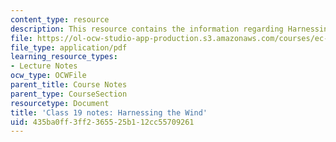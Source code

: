 ```yaml
---
content_type: resource
description: This resource contains the information regarding Harnessing the Wind.
file: https://ol-ocw-studio-app-production.s3.amazonaws.com/courses/ec-701j-d-lab-i-development-fall-2009/435ba0ff3ff2365525b112cc55709261_MITEC_701JF09_lec19_notes.pdf
file_type: application/pdf
learning_resource_types:
- Lecture Notes
ocw_type: OCWFile
parent_title: Course Notes
parent_type: CourseSection
resourcetype: Document
title: 'Class 19 notes: Harnessing the Wind'
uid: 435ba0ff-3ff2-3655-25b1-12cc55709261
---
```

